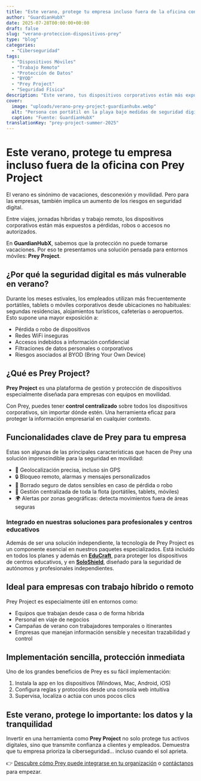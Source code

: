 ```yaml
---
title: "Este verano, protege tu empresa incluso fuera de la oficina con Prey Project"
author: "GuardianHubX"
date: 2025-07-28T00:00:00+00:00
draft: false
slug: "verano-proteccion-dispositivos-prey"
type: "blog"
categories:
  - "Ciberseguridad"
tags:
  - "Dispositivos Móviles"
  - "Trabajo Remoto"
  - "Protección de Datos"
  - "BYOD"
  - "Prey Project"
  - "Seguridad Física"
description: "Este verano, tus dispositivos corporativos están más expuestos que nunca. Descubre cómo proteger tu empresa ante pérdidas, robos y accesos indebidos con Prey Project, la solución ideal para equipos móviles."
cover:
  image: "uploads/verano-prey-project-guardianhubx.webp"
  alt: "Persona con portátil en la playa bajo medidas de seguridad digital"
  caption: "Fuente: GuardianHubX"
translationKey: "prey-project-summer-2025"
---
```


# Este verano, protege tu empresa incluso fuera de la oficina con Prey Project

El verano es sinónimo de vacaciones, desconexión y movilidad. Pero para las empresas, también implica un aumento de los riesgos en seguridad digital.

Entre viajes, jornadas híbridas y trabajo remoto, los dispositivos corporativos están más expuestos a pérdidas, robos o accesos no autorizados.

En **GuardianHubX**, sabemos que la protección no puede tomarse vacaciones. Por eso te presentamos una solución pensada para entornos móviles: **Prey Project**.

## ¿Por qué la seguridad digital es más vulnerable en verano?

Durante los meses estivales, los empleados utilizan más frecuentemente portátiles, tablets o móviles corporativos desde ubicaciones no habituales: segundas residencias, alojamientos turísticos, cafeterías o aeropuertos. Esto supone una mayor exposición a:

- Pérdida o robo de dispositivos
- Redes WiFi inseguras
- Accesos indebidos a información confidencial
- Filtraciones de datos personales o corporativos
- Riesgos asociados al BYOD (Bring Your Own Device)

## ¿Qué es Prey Project?

**Prey Project** es una plataforma de gestión y protección de dispositivos especialmente diseñada para empresas con equipos en movilidad.

Con Prey, puedes tener **control centralizado** sobre todos los dispositivos corporativos, sin importar dónde estén. Una herramienta eficaz para proteger la información empresarial en cualquier contexto.

## Funcionalidades clave de Prey para tu empresa

Estas son algunas de las principales características que hacen de Prey una solución imprescindible para la seguridad en movilidad:

- 📍 Geolocalización precisa, incluso sin GPS
- 🔒 Bloqueo remoto, alarmas y mensajes personalizados
- 🧹 Borrado seguro de datos sensibles en caso de pérdida o robo
- 📱 Gestión centralizada de toda la flota (portátiles, tablets, móviles)
- 🌍 Alertas por zonas geográficas: detecta movimientos fuera de áreas seguras

### Integrado en nuestras soluciones para profesionales y centros educativos

Además de ser una solución independiente, la tecnología de Prey Project es un componente esencial en nuestros paquetes especializados. Está incluido en todos los planes y además en **[EduCraft](https://guardianhubx.com/es/educraft/)**, para proteger los dispositivos de centros educativos, y en **[SoloShield](https://guardianhubx.com/es/soloshield/)**, diseñado para la seguridad de autónomos y profesionales independientes.

## Ideal para empresas con trabajo híbrido o remoto

Prey Project es especialmente útil en entornos como:

- Equipos que trabajan desde casa o de forma híbrida
- Personal en viaje de negocios
- Campañas de verano con trabajadores temporales o itinerantes
- Empresas que manejan información sensible y necesitan trazabilidad y control

## Implementación sencilla, protección inmediata

Uno de los grandes beneficios de Prey es su fácil implementación:

1.  Instala la app en los dispositivos (Windows, Mac, Android, iOS)
2.  Configura reglas y protocolos desde una consola web intuitiva
3.  Supervisa, localiza o actúa con unos pocos clics

## Este verano, protege lo importante: los datos y la tranquilidad

Invertir en una herramienta como **Prey Project** no solo protege tus activos digitales, sino que transmite confianza a clientes y empleados. Demuestra que tu empresa prioriza la ciberseguridad… incluso cuando el sol aprieta.

👉 [Descubre cómo Prey puede integrarse en tu organización](https://guardianhubx.com/es/preyproject/) o [contáctanos](https://guardianhubx.com/es/#contact) para empezar.